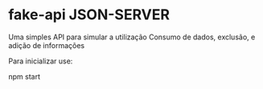 # fake-api JSON-SERVER

Uma simples API para simular a utilização
Consumo de dados, exclusão, e adição de informações

Para inicializar use:

npm start
